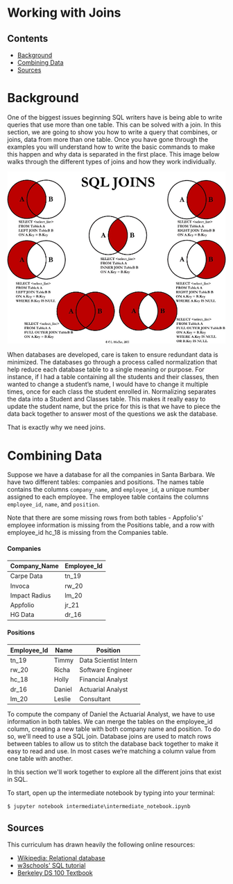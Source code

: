 # Working with Joins

## Contents
- [Background](#background)
- [Combining Data](#combining-data)
- [Sources](#sources)


# Background

One of the biggest issues beginning SQL writers have is being able to write queries that use more than one table. This can be solved with a join. In this section, we are going to show you how to write a query that combines, or joins, data from more than one table. Once you have gone through the examples you will understand how to write the basic commands to make this happen and why data is separated in the first place. This image below walks through the different types of joins and how they work individually.

![](img/all_joins_visual.png)

When databases are developed, care is taken to ensure redundant data is minimized.  The databases go through a process called normalization that help reduce each database table to a single meaning or purpose. For instance, if I had a table containing all the students and their classes, then wanted to change a student’s name, I would have to change it multiple times, once for each class the student enrolled in. Normalizing separates the data into a Student and Classes table.   This makes it really easy to update the student name, but the price for this is that we have to piece the data back together to answer most of the questions we ask the database.

That is exactly why we need joins.


# Combining Data

Suppose we have a database for all the companies in Santa Barbara. We have two different tables: companies and positions. The names table contains the columns `company_name`, and `employee_id`, a unique number assigned to each employee. The employee table contains the columns `employee_id`, `name`, and `position`.

Note that there are some missing rows from both tables - Appfolio's' employee information is missing from the Positions table, and a row with employee_id hc_18 is missing from the Companies table.

#### Companies
Company_Name | Employee_Id |
--- | --- |
Carpe Data | tn_19 |
Invoca | rw_20 |
Impact Radius | lm_20 |
Appfolio | jr_21 |
HG Data | dr_16 |

#### Positions
Employee_Id | Name | Position |
--- | --- | --- |
tn_19 | Timmy | Data Scientist Intern
rw_20 | Richa | Software Engineer |
hc_18 | Holly | Financial Analyst
dr_16 | Daniel | Actuarial Analyst
lm_20 | Leslie | Consultant

To compute the company of Daniel the Actuarial Analyst, we have to use information in both tables. We can merge the tables on the employee_id column, creating a new table with both company name and position. To do so, we'll need to use a SQL join. Database joins are used to match rows between tables to allow us to stitch the database back together to make it easy to read and use.  In most cases we’re matching a column value from one table with another.

In this section we'll work together to explore all the different joins that exist in SQL.

To start, open up the intermediate notebook by typing into your terminal:

```
$ jupyter notebook intermediate\intermediate_notebook.ipynb
```

## Sources
This curriculum has drawn heavily the following online resources:
- [Wikipedia: Relational database](https://en.wikipedia.org/wiki/Relational_database)
- [w3schools' SQL tutorial](https://www.w3schools.com/sql/)
- [Berkeley DS 100 Textbook](https://www.textbook.ds100.org/ch09/sql_intro.html)
